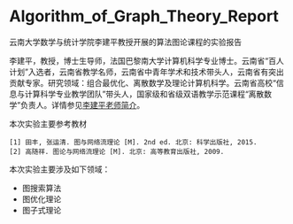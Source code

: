 # Algorithm_of_Graph_Theory_Report

云南大学数学与统计学院李建平教授开展的算法图论课程的实验报告

李建平，教授，博士生导师，法国巴黎南大学计算机科学专业博士。云南省“百人计划”入选者，云南省教学名师，云南省中青年学术和技术带头人，云南省有突出贡献专家。研究领域：组合最优化、离散数学及理论计算机科学。云南省高校“信息与计算科学专业教学团队”带头人，国家级和省级双语教学示范课程“离散数学”负责人。详情参见[李建平老师简介](http://www.ms.ynu.edu.cn/info/1041/1142.htm)。

本次实验主要参考教材

```
[1] 田丰, 张运清. 图与网络流理论 [M]. 2nd ed. 北京: 科学出版社, 2015.
[2] 高随祥. 图论与网络流理论 [M]. 北京: 高等教育出版社, 2009.

```

本次实验主要涉及如下领域：

- 图搜索算法
- 图优化理论
- 图子式理论